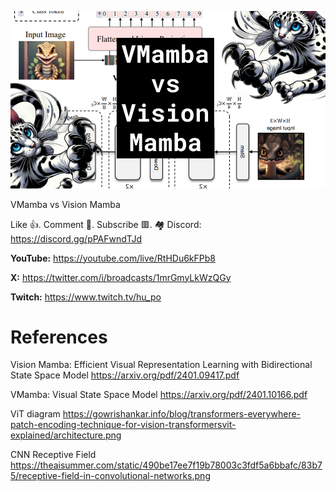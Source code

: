 ![](thumbnails/21.01.2024.png)

VMamba vs Vision Mamba

Like 👍. Comment 💬. Subscribe 🟥.
🏘 Discord: https://discord.gg/pPAFwndTJd

**YouTube:** https://youtube.com/live/RtHDu6kFPb8

**X:** https://twitter.com/i/broadcasts/1mrGmyLkWzQGy

**Twitch:** https://www.twitch.tv/hu_po


# References

Vision Mamba: Efficient Visual Representation Learning with Bidirectional State Space Model
https://arxiv.org/pdf/2401.09417.pdf

VMamba: Visual State Space Model
https://arxiv.org/pdf/2401.10166.pdf

ViT diagram
https://gowrishankar.info/blog/transformers-everywhere-patch-encoding-technique-for-vision-transformersvit-explained/architecture.png

CNN Receptive Field
https://theaisummer.com/static/490be17ee7f19b78003c3fdf5a6bbafc/83b75/receptive-field-in-convolutional-networks.png
